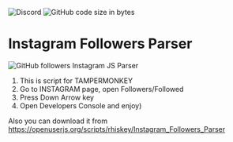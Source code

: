 ![Discord](https://img.shields.io/discord/224962875716796418) ![GitHub code size in bytes](https://img.shields.io/github/languages/code-size/rhiskey/Instagram-Followers-Parser)
# Instagram Followers Parser
![GitHub followers](https://img.shields.io/github/followers/rhiskey?label=Follow%20me&style=social)
 Instagram JS Parser
1. This is script for TAMPERMONKEY
2. Go to INSTAGRAM page, open Followers/Followed
3. Press Down Arrow key
4. Open Developers Console and enjoy)

Also you can download it from https://openuserjs.org/scripts/rhiskey/Instagram_Followers_Parser
